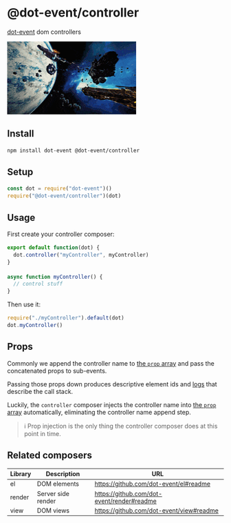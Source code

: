 # @dot-event/controller

[dot-event](https://github.com/dot-event/dot-event#readme) dom controllers

![controller](controller.gif)

## Install

```bash
npm install dot-event @dot-event/controller
```

## Setup

```js
const dot = require("dot-event")()
require("@dot-event/controller")(dot)
```

## Usage

First create your controller composer:

```js
export default function(dot) {
  dot.controller("myController", myController)
}

async function myController() {
  // control stuff
}
```

Then use it:

```js
require("./myController").default(dot)
dot.myController()
```

## Props

Commonly we append the controller name to [the `prop` array](https://github.com/dot-event/dot-event#props) and pass the concatenated props to sub-events.

Passing those props down produces descriptive element ids and [logs](https://github.com/dot-event/log) that describe the call stack.

Luckily, the `controller` composer injects the controller name into [the `prop` array](https://github.com/dot-event/dot-event#props) automatically, eliminating the controller name append step.

> ℹ️ Prop injection is the only thing the controller composer does at this point in time.

## Related composers

| Library | Description        | URL                                        |
| ------- | ------------------ | ------------------------------------------ |
| el      | DOM elements       | https://github.com/dot-event/el#readme     |
| render  | Server side render | https://github.com/dot-event/render#readme |
| view    | DOM views          | https://github.com/dot-event/view#readme   |
